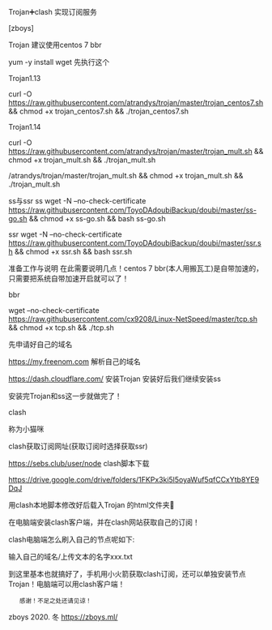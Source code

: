 Trojan➕clash 实现订阅服务

[zboys]

Trojan
建议使用centos 7 bbr

yum -y install wget   先执行这个

Trojan1.13

curl -O https://raw.githubusercontent.com/atrandys/trojan/master/trojan_centos7.sh && chmod +x trojan_centos7.sh && ./trojan_centos7.sh

Trojan1.14

curl -O https://raw.githubusercontent.com/atrandys/trojan/master/trojan_mult.sh && chmod +x trojan_mult.sh && ./trojan_mult.sh

/atrandys/trojan/master/trojan_mult.sh && chmod +x trojan_mult.sh && ./trojan_mult.sh

ss与ssr
ss
wget -N –no-check-certificate https://raw.githubusercontent.com/ToyoDAdoubiBackup/doubi/master/ss-go.sh && chmod +x ss-go.sh && bash ss-go.sh

ssr
wget -N –no-check-certificate https://raw.githubusercontent.com/ToyoDAdoubiBackup/doubi/master/ssr.sh && chmod +x ssr.sh && bash ssr.sh

准备工作与说明
在此需要说明几点！centos 7 bbr(本人用搬瓦工)是自带加速的，只需要把系统自带加速开启就可以了！

bbr

wget –no-check-certificate https://raw.githubusercontent.com/cx9208/Linux-NetSpeed/master/tcp.sh && chmod +x tcp.sh && ./tcp.sh

先申请好自己的域名

https://my.freenom.com
解析自己的域名

https://dash.cloudflare.com/
安装Trojan 安装好后我们继续安装ss

安装完Trojan和ss这一步就做完了！

clash

称为小猫咪

clash获取订阅网址(获取订阅时选择获取ssr)

https://sebs.club/user/node
clash脚本下载

https://drive.google.com/drive/folders/1FKPx3ki5l5oyaWuf5qfCCxYtb8YE9DqJ

用clash本地脚本修改好后载入Trojan 的html文件夹📁

在电脑端安装clash客户端，并在clash网站获取自己的订阅！

clash电脑端怎么刷入自己的节点呢如下:

输入自己的域名/上传文本的名字xxx.txt

到这里基本也就搞好了，手机用小火箭获取clash订阅，还可以单独安装节点Trojan！电脑端可以用clash客户端！


       感谢！不足之处还请见谅！

zboys  2020. 冬 https://zboys.ml/

